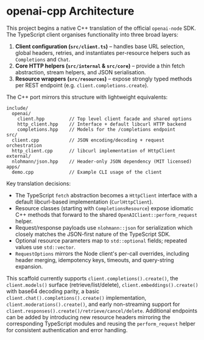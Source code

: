 # openai-cpp Architecture

This project begins a native C++ translation of the official `openai-node` SDK.
The TypeScript client organises functionality into three broad layers:

1. **Client configuration (`src/client.ts`)** – handles base URL selection, global headers, retries, and instantiates per-resource helpers such as `Completions` and `Chat`.
2. **Core HTTP helpers (`src/internal` & `src/core`)** – provide a thin fetch abstraction, stream helpers, and JSON serialisation.
3. **Resource wrappers (`src/resources`)** – expose strongly typed methods per REST endpoint (e.g. `client.completions.create`).

The C++ port mirrors this structure with lightweight equivalents:

```
include/
  openai/
    client.hpp         // Top level client facade and shared options
    http_client.hpp    // Interface + default libcurl HTTP backend
    completions.hpp    // Models for the /completions endpoint
src/
  client.cpp           // JSON encoding/decoding + request orchestration
  http_client.cpp      // libcurl implementation of HttpClient
external/
  nlohmann/json.hpp    // Header-only JSON dependency (MIT licensed)
apps/
  demo.cpp             // Example CLI usage of the client
```

Key translation decisions:

- The TypeScript `fetch` abstraction becomes a `HttpClient` interface with a default libcurl-based implementation (`CurlHttpClient`).
- Resource classes (starting with `CompletionsResource`) expose idiomatic C++ methods that forward to the shared `OpenAIClient::perform_request` helper.
- Request/response payloads use `nlohmann::json` for serialization which closely matches the JSON-first nature of the TypeScript SDK.
- Optional resource parameters map to `std::optional` fields; repeated values use `std::vector`.
- `RequestOptions` mirrors the Node client's per-call overrides, including header merging, idempotency keys, timeouts, and query-string expansion.

This scaffold currently supports `client.completions().create()`, the `client.models()` surface (retrieve/list/delete), `client.embeddings().create()` with base64 decoding parity, a basic `client.chat().completions().create()` implementation, `client.moderations().create()`, and early non-streaming support for `client.responses().create()/retrieve/cancel/delete`. Additional endpoints can be added by introducing new resource headers mirroring the corresponding TypeScript modules and reusing the `perform_request` helper for consistent authentication and error handling.
